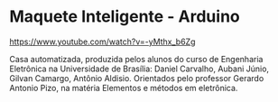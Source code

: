 # Maquete Inteligente - Arduino

https://www.youtube.com/watch?v=-yMthx_b6Zg

Casa automatizada, produzida pelos alunos do curso de Engenharia Eletrônica na Universidade de Brasília: Daniel Carvalho, Aubani Júnio, Gilvan Camargo, Antônio Aldisio. Orientados pelo professor Gerardo Antonio Pizo, na matéria Elementos e métodos em eletrônica.
